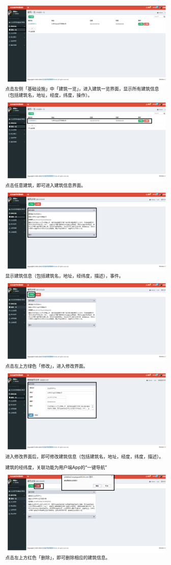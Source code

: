 ![](/assets/建筑一览.png)点击左侧「基础设施」中「建筑一览」，进入建筑一览界面，显示所有建筑信息（包括建筑名，地址，经度，纬度，操作）。

![](/assets/建筑一览1.png)点击任意建筑，即可进入建筑信息界面。

![](/assets/建筑一览2.png)显示建筑信息（包括建筑名，地址，经纬度，描述），事件。

![](/assets/建筑一览3.png)点击左上方绿色「修改」，进入修改界面。

![](/assets/建筑一览4.png)进入修改界面后，即可修改建筑信息（包括建筑名，地址，经度，纬度，描述）。

建筑的经纬度，关联功能为用户端App的“一键导航”

![](/assets/建筑一览5.png)点击左上方红色「删除」，即可删除相应的建筑信息。

